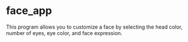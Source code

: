 face_app
========

This program allows you to customize a face by selecting the head color, number of eyes, eye color, and face expression.
